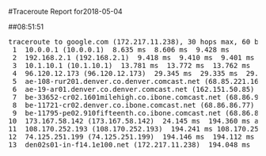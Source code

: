 #Traceroute Report for2018-05-04

##08:51:51

<p><pre><samp>traceroute to google.com (172.217.11.238), 30 hops max, 60 byte packets
 1  10.0.0.1 (10.0.0.1)  8.635 ms  8.606 ms  9.428 ms
 2  192.168.2.1 (192.168.2.1)  9.418 ms  9.410 ms  9.401 ms
 3  10.1.10.1 (10.1.10.1)  13.781 ms  13.772 ms  13.762 ms
 4  96.120.12.173 (96.120.12.173)  29.345 ms  29.335 ms  29.325 ms
 5  ae-108-rur201.denver.co.denver.comcast.net (68.85.221.161)  35.109 ms  35.102 ms  39.469 ms
 6  ae-19-ar01.denver.co.denver.comcast.net (162.151.50.85)  39.459 ms  30.006 ms  42.656 ms
 7  be-33652-cr02.1601milehigh.co.ibone.comcast.net (68.86.92.121)  22.705 ms  22.690 ms  34.535 ms
 8  be-11721-cr02.denver.co.ibone.comcast.net (68.86.86.77)  31.427 ms  27.046 ms  34.517 ms
 9  be-11795-pe02.910fifteenth.co.ibone.comcast.net (68.86.83.6)  34.511 ms  24.173 ms  24.155 ms
10  173.167.58.142 (173.167.58.142)  24.145 ms  194.360 ms as1239-pe01.ashburn.va.ibone.comcast.net (75.149.228.174)  194.277 ms
11  108.170.252.193 (108.170.252.193)  194.241 ms 108.170.252.209 (108.170.252.209)  194.212 ms 108.170.252.193 (108.170.252.193)  194.177 ms
12  74.125.251.199 (74.125.251.199)  194.146 ms  194.112 ms  194.080 ms
13  den02s01-in-f14.1e100.net (172.217.11.238)  194.048 ms  194.018 ms  193.992 ms</samp></pre></p>

